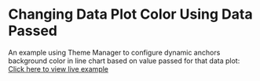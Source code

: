 Changing Data Plot Color Using Data Passed
===
An example using Theme Manager to configure dynamic anchors background color in line chart based on value passed for that data plot: [Click here to view live example](http://fc.gagansikri.in/workspace/fc-play/js/Changing-Plot-Color-Using-Plot-Data/index.html "View Live Example Here")